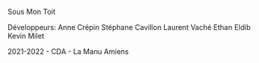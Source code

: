 Sous Mon Toit

Développeurs:
Anne Crépin
Stéphane Cavillon
Laurent Vaché
Ethan Eldib
Kevin Milet

2021-2022 - CDA - La Manu Amiens
